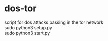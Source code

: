 # dos-tor
script for dos attacks passing in the tor network <br>
sudo python3 setup.py <br>
sudo python3 start.py <br>
